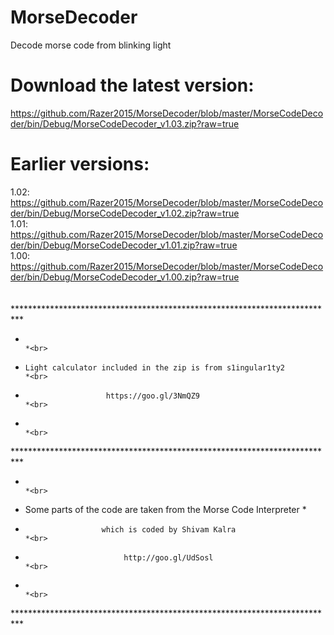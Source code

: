 # MorseDecoder
Decode morse code from blinking light
<br>
# Download the latest version: 
https://github.com/Razer2015/MorseDecoder/blob/master/MorseCodeDecoder/bin/Debug/MorseCodeDecoder_v1.03.zip?raw=true
<br>
# Earlier versions:
1.02: https://github.com/Razer2015/MorseDecoder/blob/master/MorseCodeDecoder/bin/Debug/MorseCodeDecoder_v1.02.zip?raw=true <br>
1.01: https://github.com/Razer2015/MorseDecoder/blob/master/MorseCodeDecoder/bin/Debug/MorseCodeDecoder_v1.01.zip?raw=true <br>
1.00: https://github.com/Razer2015/MorseDecoder/blob/master/MorseCodeDecoder/bin/Debug/MorseCodeDecoder_v1.00.zip?raw=true <br>
<br>
<br>
**************************************************************************<br>
*                                                                        *<br>
*     Light calculator included in the zip is from s1ingular1ty2         *<br>
*                       https://goo.gl/3NmQZ9                            *<br>
*                                                                        *<br>
**************************************************************************<br>
*                                                                        *<br>
*    Some parts of the code are taken from the Morse Code Interpreter    *<br>
*                      which is coded by Shivam Kalra                    *<br>
*                           http://goo.gl/UdSosl                         *<br>
*                                                                        *<br>
**************************************************************************<br>
